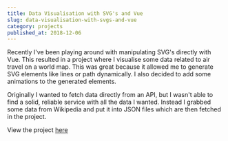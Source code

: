 ```yaml
---
title: Data Visualisation with SVG's and Vue
slug: data-visualisation-with-svgs-and-vue
category: projects
published_at: 2018-12-06
---
```


Recently I've been playing around with manipulating SVG's directly with Vue. This resulted in a project where I visualise some data related to air travel on a world map.
This was great because it allowed me to generate SVG elements like lines or path dynamically. I also decided to add some animations to the generated elements.

Originally I wanted to fetch data directly from an API, but I wasn't able to find a solid, reliable service with all the data I wanted. Instead I grabbed some data from Wikipedia and put it into JSON files which are then fetched in the project.

View the project [here](https://eloquent-meitner-2ae4da.netlify.com/)
